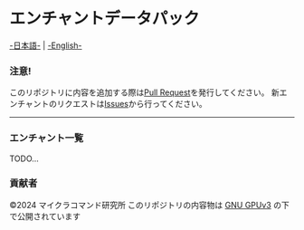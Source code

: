 # エンチャントデータパック
[-日本語-](https://github.com/mckomaken/enchantment/blob/master/README.md) | [-English-]()


### 注意!
このリポジトリに内容を追加する際は[Pull Request](https://github.com/mckomaken/enchantment/pulls)を発行してください。
新エンチャントのリクエストは[Issues](https://github.com/mckomaken/enchantment/issues)から行ってください。

---

### エンチャント一覧
TODO...

### 貢献者


©2024 マイクラコマンド研究所
このリポジトリの内容物は [GNU GPUv3](https://choosealicense.com/licenses/gpl-3.0/) の下で公開されています
